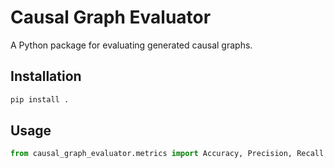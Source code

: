 # Causal Graph Evaluator

A Python package for evaluating generated causal graphs.

## Installation

```bash
pip install .
```

## Usage

```python
from causal_graph_evaluator.metrics import Accuracy, Precision, Recall, StructuralHammingDistance
```
